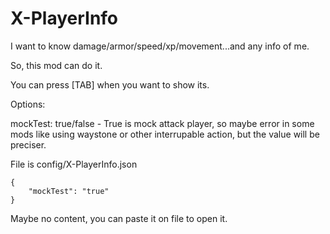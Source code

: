 # X-PlayerInfo

I want to know damage/armor/speed/xp/movement...and any info of me.

So, this mod can do it.

You can press [TAB] when you want to show its.

Options:

mockTest: true/false - True is mock attack player, so maybe error in some mods like using waystone or other interrupable action, but the value will be preciser.

File is config/X-PlayerInfo.json
```
{
    "mockTest": "true"
}
```

Maybe no content, you can paste it on file to open it.

